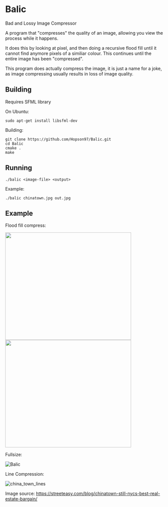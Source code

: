 # Balic

Bad and Lossy Image Compressor

A program that "compresses" the quality of an image, allowing you view the process while it happens.

It does this by looking at pixel, and then doing a recursive flood fill until it cannot find anymore pixels of a similiar colour. This continues until the entire image has been "compressed".

This program does actually compress the image, it is just a name for a joke, as image compressing usually results in loss of image quality.

## Building

Requires SFML library

On Ubuntu:

```
sudo apt-get install libsfml-dev
```

Building:

```
git clone https://github.com/Hopson97/Balic.git
cd Balic
cmake .
make
```

## Running

```
./balic <image-file> <output>
```

Example:
```
./balic chinatown.jpg out.jpg
```


## Example

Flood fill compress:

<span><img src="https://wp.zillowstatic.com/streeteasy/2/Chinatown-Madhu-Nair-flickr.jpg" width="400" height="342"></span><span><img src="https://i.imgur.com/tAchXKD.gif " width="400" height="342"></span>

Fullsize:

![Balic](https://i.imgur.com/tAchXKD.gif)

Line Compression:

![china_town_lines](https://i.imgur.com/JVhB3An.jpg)




Image source: https://streeteasy.com/blog/chinatown-still-nycs-best-real-estate-bargain/
